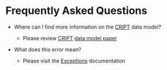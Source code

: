 # Frequently Asked Questions

* Where can I find more information on the <a href="https://criptapp.org" target="_blank">CRIPT</a> data model?
    * Please review 
    <a href="https://criptapp.org" target="_blank">CRIPT</a> 
    <a href="https://chemrxiv.org/engage/chemrxiv/article-details/6322951abe03b232b0f6c7db" target="_blank">data model paper</a>

* What does this error mean?
    * Please visit the <a href="/exceptions" target="_blank">Exceptions</a> documentation